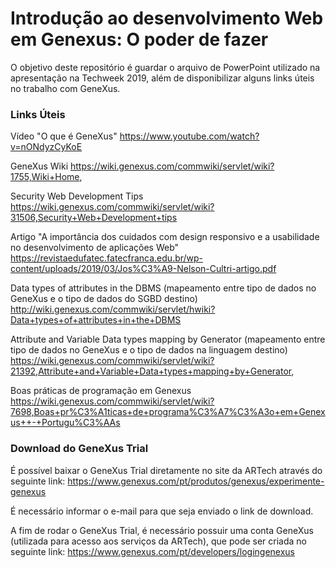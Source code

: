 # Introdução ao desenvolvimento Web em Genexus: O poder de fazer
O objetivo deste repositório é guardar o arquivo de PowerPoint utilizado na apresentação na Techweek 2019, além de disponibilizar alguns links úteis no trabalho com GeneXus.

### Links Úteis
Vídeo "O que é GeneXus"
https://www.youtube.com/watch?v=nONdyzCyKoE

GeneXus Wiki
https://wiki.genexus.com/commwiki/servlet/wiki?1755,Wiki+Home,

Security Web Development Tips
https://wiki.genexus.com/commwiki/servlet/wiki?31506,Security+Web+Development+tips

Artigo "A importância dos cuidados com design responsivo e a usabilidade no desenvolvimento de aplicações Web"
https://revistaedufatec.fatecfranca.edu.br/wp-content/uploads/2019/03/Jos%C3%A9-Nelson-Cultri-artigo.pdf

Data types of attributes in the DBMS (mapeamento entre tipo de dados no GeneXus e o tipo de dados do SGBD destino)
http://wiki.genexus.com/commwiki/servlet/hwiki?Data+types+of+attributes+in+the+DBMS

Attribute and Variable Data types mapping by Generator (mapeamento entre tipo de dados no GeneXus e o tipo de dados na linguagem destino)
https://wiki.genexus.com/commwiki/servlet/wiki?21392,Attribute+and+Variable+Data+types+mapping+by+Generator,

Boas práticas de programação em Genexus
https://wiki.genexus.com/commwiki/servlet/wiki?7698,Boas+pr%C3%A1ticas+de+programa%C3%A7%C3%A3o+em+Genexus++-+Portugu%C3%AAs

### Download do GeneXus Trial
É possível baixar o GeneXus Trial diretamente  no site da ARTech através do seguinte link: https://www.genexus.com/pt/produtos/genexus/experimente-genexus

É necessário informar o e-mail para que seja enviado o link de download. 

A fim de rodar o GeneXus Trial, é necessário possuir uma conta GeneXus (utilizada para acesso aos serviços da ARTech), que pode ser criada no seguinte link: https://www.genexus.com/pt/developers/logingenexus
